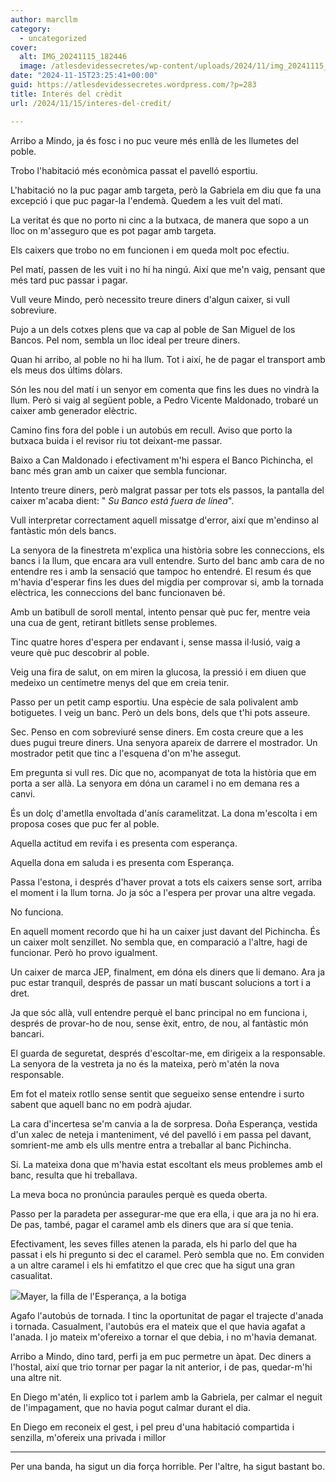 ```yaml
---
author: marcllm
category:
  - uncategorized
cover:
  alt: IMG_20241115_182446
  image: /atlesdevidessecretes/wp-content/uploads/2024/11/img_20241115_182446.jpg
date: "2024-11-15T23:25:41+00:00"
guid: https://atlesdevidessecretes.wordpress.com/?p=283
title: Interés del crèdit
url: /2024/11/15/interes-del-credit/

---
```

Arribo a Mindo, ja és fosc i no puc veure més enllà de les llumetes del poble.

Trobo l'habitació més econòmica passat el pavelló esportiu.

L'habitació no la puc pagar amb targeta, però la Gabriela em diu que fa una excepció i que puc pagar-la l'endemà. Quedem a les vuit del matí.

La veritat és que no porto ni cinc a la butxaca, de manera que sopo a un lloc on m'asseguro que es pot pagar amb targeta.

Els caixers que trobo no em funcionen i em queda molt poc efectiu.

Pel matí, passen de les vuit i no hi ha ningú. Així que me'n vaig, pensant que més tard puc passar i pagar.

Vull veure Mindo, però necessito treure diners d'algun caixer, si vull sobreviure.

Pujo a un dels cotxes plens que va cap al poble de San Miguel de los Bancos. Pel nom, sembla un lloc ideal per treure diners.

Quan hi arribo, al poble no hi ha llum. Tot i així, he de pagar el transport amb els meus dos últims dòlars.

Són les nou del matí i un senyor em comenta que fins les dues no vindrà la llum. Però si vaig al següent poble, a Pedro Vicente Maldonado, trobaré un caixer amb generador elèctric.

Camino fins fora del poble i un autobús em recull. Aviso que porto la butxaca buida i el revisor riu tot deixant-me passar.

Baixo a Can Maldonado i efectivament m'hi espera el Banco Pichincha, el banc més gran amb un caixer que sembla funcionar.

Intento treure diners, però malgrat passar per tots els passos, la pantalla del caixer m'acaba dient: " _Su Banco está fuera de línea_".

Vull interpretar correctament aquell missatge d'error, així que m'endinso al fantàstic món dels bancs.

La senyora de la finestreta m'explica una història sobre les conneccions, els bancs i la llum, que encara ara vull entendre. Surto del banc amb cara de no entendre res i amb la sensació que tampoc ho entendré. El resum és que m'havia d'esperar fins les dues del migdia per comprovar si, amb la tornada elèctrica, les conneccions del banc funcionaven bé.

Amb un batibull de soroll mental, intento pensar què puc fer, mentre veia una cua de gent, retirant bitllets sense problemes.

Tinc quatre hores d'espera per endavant i, sense massa il·lusió, vaig a veure què puc descobrir al poble.

Veig una fira de salut, on em miren la glucosa, la pressió i em diuen que medeixo un centímetre menys del que em creia tenir.

Passo per un petit camp esportiu. Una espècie de sala polivalent amb botiguetes. I veig un banc. Però un dels bons, dels que t'hi pots asseure.

Sec. Penso en com sobreviuré sense diners. Em costa creure que a les dues pugui treure diners. Una senyora apareix de darrere el mostrador. Un mostrador petit que tinc a l'esquena d'on m'he assegut.

Em pregunta si vull res. Dic que no, acompanyat de tota la història que em porta a ser allà. La senyora em dóna un caramel i no em demana res a canvi.

És un dolç d'ametlla envoltada d'anís caramelitzat. La dona m'escolta i em proposa coses que puc fer al poble.

Aquella actitud em revifa i es presenta com esperança.

Aquella dona em saluda i es presenta com Esperança.

Passa l'estona, i després d'haver provat a tots els caixers sense sort, arriba el moment i la llum torna. Jo ja sóc a l'espera per provar una altre vegada.

No funciona.

En aquell moment recordo que hi ha un caixer just davant del Pichincha. És un caixer molt senzillet. No sembla que, en comparació a l'altre, hagi de funcionar. Però ho provo igualment.

Un caixer de marca JEP, finalment, em dóna els diners que li demano. Ara ja puc estar tranquil, després de passar un matí buscant solucions a tort i a dret.

Ja que sóc allà, vull entendre perquè el banc principal no em funciona i, després de provar-ho de nou, sense èxit, entro, de nou, al fantàstic món bancari.

El guarda de seguretat, després d'escoltar-me, em dirigeix a la responsable. La senyora de la vestreta ja no és la mateixa, però m'atén la nova responsable.

Em fot el mateix rotllo sense sentit que segueixo sense entendre i surto sabent que aquell banc no em podrà ajudar.

La cara d'incertesa se'm canvia a la de sorpresa. Doña Esperança, vestida d'un xalec de neteja i manteniment, vé del pavelló i em passa pel davant,  somrient-me amb els ulls mentre entra a treballar al banc Pichincha.

Si. La mateixa dona que m'havia estat escoltant els meus problemes amb el banc, resulta que hi treballava.

La meva boca no pronúncia paraules perquè es queda oberta.

Passo per la paradeta per assegurar-me que era ella, i que ara ja no hi era. De pas, també, pagar el caramel amb els diners que ara sí que tenia.

Efectivament, les seves filles atenen la parada, els hi parlo del que ha passat i els hi pregunto si dec el caramel. Però sembla que no. Em conviden a un altre caramel i els hi emfatitzo el que crec que ha sigut una gran casualitat.

![](/atlesdevidessecretes/wp-content/uploads/2024/11/img_20241115_1824461691604547756121535.jpg?w=1024)Mayer, la filla de l'Esperança, a la botiga

Agafo l'autobús de tornada. I tinc la oportunitat de pagar el trajecte d'anada i tornada. Casualment, l'autobús era el mateix que el que havia agafat a l'anada. I jo mateix m'ofereixo a tornar el que debia, i no m'havia demanat.

Arribo a Mindo, dino tard, perfi ja em puc permetre un àpat. Dec diners a l'hostal, així que trio tornar per pagar la nit anterior, i de pas, quedar-m'hi una altre nit.

En Diego m'atén, li explico tot i parlem amb la Gabriela, per calmar el neguit de l'impagament, que no havia pogut calmar durant el dia.

En Diego em reconeix el gest, i pel preu d'una habitació compartida i senzilla, m'ofereix una privada i millor

* * *

Per una banda, ha sigut un dia força horrible. Per l'altre, ha sigut bastant bo.
